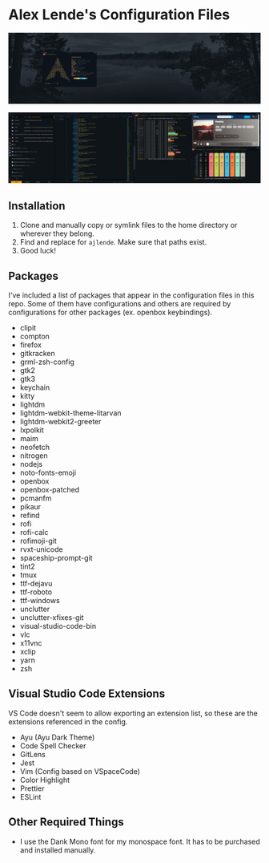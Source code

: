 # Alex Lende's Configuration Files

![clean screenshot](screenshot-clean.png)

![dirty screenshot](screenshot-dirty.png)

## Installation

1. Clone and manually copy or symlink files to the home directory or wherever they belong.
2. Find and replace for `ajlende`. Make sure that paths exist.
3. Good luck!

## Packages

I've included a list of packages that appear in the configuration files in this repo. Some of them have configurations and others are required by configurations for other packages (ex. openbox keybindings).

- clipit
- compton
- firefox
- gitkracken
- grml-zsh-config
- gtk2
- gtk3
- keychain
- kitty
- lightdm
- lightdm-webkit-theme-litarvan
- lightdm-webkit2-greeter
- lxpolkit
- maim
- neofetch
- nitrogen
- nodejs
- noto-fonts-emoji
- openbox
- openbox-patched
- pcmanfm
- pikaur
- refind
- rofi
- rofi-calc
- rofimoji-git
- rvxt-unicode
- spaceship-prompt-git
- tint2
- tmux
- ttf-dejavu
- ttf-roboto
- ttf-windows
- unclutter
- unclutter-xfixes-git
- visual-studio-code-bin
- vlc
- x11vnc
- xclip
- yarn
- zsh

## Visual Studio Code Extensions

VS Code doesn't seem to allow exporting an extension list, so these are the extensions referenced in the config.

- Ayu (Ayu Dark Theme)
- Code Spell Checker
- GitLens
- Jest
- Vim (Config based on VSpaceCode)
- Color Highlight
- Prettier
- ESLint

## Other Required Things

- I use the Dank Mono font for my monospace font. It has to be purchased and installed manually.
